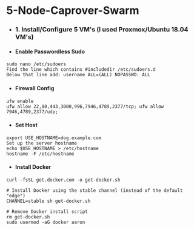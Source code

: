 # 5-Node-Caprover-Swarm

* ### 1. Install/Configure 5 VM's (I used Proxmox/Ubuntu 18.04 VM's)

* #### Enable Passwordless Sudo

```
sudo nano /etc/sudoers
Find the line which contains #includedir /etc/sudoers.d
Below that line add: username ALL=(ALL) NOPASSWD: ALL
```

* #### Firewall Config 

```
ufw enable
ufw allow 22,80,443,3000,996,7946,4789,2377/tcp; ufw allow 7946,4789,2377/udp;
```

* #### Set Host 

```
export USE_HOSTNAME=dog.example.com
Set up the server hostname
echo $USE_HOSTNAME > /etc/hostname
hostname -F /etc/hostname
```

* #### Install Docker

```
curl -fsSL get.docker.com -o get-docker.sh

# Install Docker using the stable channel (instead of the default "edge")
CHANNEL=stable sh get-docker.sh

# Remove Docker install script
rm get-docker.sh
sudo usermod -aG docker aaron
```
